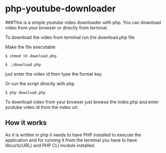 # php-youtube-downloader

###This is a simple youtube video downloader with php. You can download video from your browser or directly from terminal.


To download the video  from terminal run the download.php file 

Make the file executable 
 
 `$ chmod +X download.php`
 
 `$ ./download.php`

just enter the video id then type the format key.

Or run the script directly with php

 `$ php download.php` 

To download video from your browser just browse the index.php and enter youtube video id from the video url.


## How it works

As it is written in php it needs to have PHP installed to execute the application and for running it from the terminal you have to have 
libcurl(cURL) and PHP CLI module installed.  


